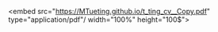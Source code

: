 <embed src="https://MTueting.github.io/t_ting_cv__Copy.pdf" type="application/pdf"/ width="100%" height="100$">
